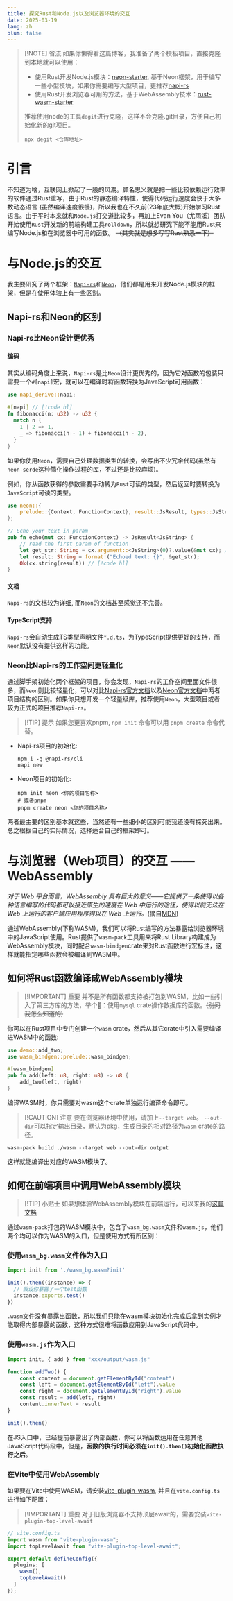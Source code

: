 ```yaml
---
title: 探究Rust和Node.js以及浏览器环境的交互
date: 2025-03-19
lang: zh
plum: false
---
```


> [!NOTE] 省流
> 如果你懒得看这篇博客，我准备了两个模板项目，直接克隆到本地就可以使用：
> - 使用Rust开发Node.js模块：[neon-starter](https://github.com/Vincent-the-gamer/neon-starter), 基于Neon框架，用于编写一些小型模块，如果你需要编写大型项目，更推荐[napi-rs](https://github.com/napi-rs/napi-rs)
> - 使用Rust开发浏览器可用的方法，基于WebAssembly技术：[rust-wasm-starter](https://github.com/Vincent-the-gamer/rust-wasm-starter)
>
> 推荐使用node的工具`degit`进行克隆，这样不会克隆.git目录，方便自己初始化新的git项目。
> ```shell
> npx degit <仓库地址>
> ```


# 引言

不知道为啥，互联网上掀起了一股<a href="https://github.com/ansuz/RIIR" target="_blank"><Ruby content="R" rt="Rewrite"/><Ruby content="I" rt="It"/><Ruby content="I" rt="In"/><Ruby content="R" rt="Rust"/></a>的风潮。顾名思义就是把一些比较依赖运行效率的软件通过Rust重写，由于Rust的静态编译特性，使得代码运行速度会快于大多数动态语言 ~~(虽然编译速度很慢)~~，所以我也在不久前(23年底大概)开始学习Rust语言。由于平时本来就和`Node.js`打交道比较多，再加上Evan You（尤雨溪）团队开始使用`Rust`开发新的前端构建工具`rolldown`，所以就想研究下能不能用Rust来编写Node.js和在浏览器中可用的函数。 ~~（其实就是想多写写Rust熟悉一下）~~

# 与Node.js的交互

我主要研究了两个框架：[`Napi-rs`](https://napi.rs/cn)和[`Neon`](https://neon-rs.dev/)，他们都是用来开发Node.js模块的框架，但是在使用体验上有一些区别。

## Napi-rs和Neon的区别

### Napi-rs比Neon设计更优秀

#### 编码

其实从编码角度上来说，`Napi-rs`是比`Neon`设计更优秀的，因为它对函数的包装只需要一个`#[napi]`宏，就可以在编译时将函数转换为JavaScript可用函数：

```rust
use napi_derive::napi;
 
#[napi] // [!code hl]
fn fibonacci(n: u32) -> u32 {
  match n {
    1 | 2 => 1,
    _ => fibonacci(n - 1) + fibonacci(n - 2),
  }
}
```

如果你使用`Neon`，需要自己处理数据类型的转换，会写出不少冗余代码(虽然有`neon-serde`这种简化操作过程的库，不过还是比较麻烦)。

例如，你从函数获得的参数需要手动转为`Rust`可读的类型，然后返回时要转换为`JavaScript`可读的类型。

```rust
use neon::{
    prelude::{Context, FunctionContext}, result::JsResult, types::JsString
};

// Echo your text in param
pub fn echo(mut cx: FunctionContext) -> JsResult<JsString> {
    // read the first param of function
    let get_str: String = cx.argument::<JsString>(0)?.value(&mut cx); // [!code hl]
    let result: String = format!("Echoed text: {}", &get_str); 
    Ok(cx.string(result)) // [!code hl]
}
```

#### 文档
`Napi-rs`的文档较为详细, 而`Neon`的文档甚至感觉还不完善。

#### TypeScript支持
`Napi-rs`会自动生成TS类型声明文件`*.d.ts`，为TypeScript提供更好的支持，而`Neon`默认没有提供这样的功能。


### Neon比Napi-rs的工作空间更轻量化

通过脚手架初始化两个框架的项目，你会发现，`Napi-rs`的工作空间里面文件很多，而`Neon`则比较轻量化，可以对比[Napi-rs官方文档](https://napi.rs/cn/docs/introduction/simple-package)以及[Neon官方文档](https://neon-rs.dev/docs/hello-world)中两者项目结构的区别。如果你只想开发一个轻量级库，推荐使用`Neon`，大型项目或者较为正式的项目推荐`Napi-rs`。

> [!TIP] 提示
> 如果您更喜欢pnpm, `npm init` 命令可以用 `pnpm create` 命令代替。

- Napi-rs项目的初始化: 
    ```shell
    npm i -g @napi-rs/cli
    napi new
    ```
- Neon项目的初始化:
    ```shell
    npm init neon <你的项目名称>
    # 或者pnpm
    pnpm create neon <你的项目名称>
    ```

两者最主要的区别基本就这些，当然还有一些细小的区别可能我还没有探究出来。总之根据自己的实际情况，选择适合自己的框架即可。

# 与浏览器（Web项目）的交互 —— WebAssembly

_对于 Web 平台而言，WebAssembly 具有巨大的意义——它提供了一条使得以各种语言编写的代码都可以接近原生的速度在 Web 中运行的途径，使得以前无法在 Web 上运行的客户端应用程序得以在 Web 上运行。_(摘自[MDN](https://developer.mozilla.org/zh-CN/docs/WebAssembly))

通过WebAssembly(下称WASM)，我们可以将Rust编写的方法暴露给浏览器环境中的JavaScript使用。Rust提供了`wasm-pack`工具用来将Rust Library构建成为WebAssembly模块，同时配合`wasm-bindgen`crate来对Rust函数进行宏标注，这样就能指定哪些函数会被编译到WASM中。

## 如何将Rust函数编译成WebAssembly模块

> [!IMPORTANT] 重要
> 并不是所有函数都支持被打包到WASM，比如一些引入了第三方库的方法，举个🌰：使用`mysql` crate操作数据库的函数。~~(别问我怎么知道的)~~

你可以在Rust项目中专门创建一个`wasm` crate，然后从其它crate中引入需要编译进WASM中的函数: 

```rust
use demo::add_two;
use wasm_bindgen::prelude::wasm_bindgen;

#[wasm_bindgen]
pub fn add(left: u8, right: u8) -> u8 {
    add_two(left, right)
}
```

编译WASM时，你只需要对wasm这个crate单独运行编译命令即可。

> [!CAUTION] 注意
> 要在浏览器环境中使用，请加上`--target web`。
> `--out-dir`可以指定输出目录，默认为pkg，生成目录的相对路径为`wasm` crate的路径。

```shell
wasm-pack build ./wasm --target web --out-dir output
```

这样就能编译出对应的WASM模块了。

## 如何在前端项目中调用WebAssembly模块

> [!TIP] 小贴士
> 如果想体验WebAssembly模块在前端运行，可以来我的[这篇文档](https://felab.vince-g.xyz/docs/coding/leetcode/findMedianSortedArrays.html)

通过`wasm-pack`打包的WASM模块中，包含了`wasm_bg.wasm`文件和`wasm.js`，他们两个均可以作为WASM的入口，但是使用方式有所区别：

### 使用`wasm_bg.wasm`文件作为入口

```ts
import init from './wasm_bg.wasm?init'

init().then((instance) => {
  // 假设你暴露了一个test函数
  instance.exports.test()
})
```

`.wasm`文件没有暴露出函数，所以我们只能在wasm模块初始化完成后拿到实例才能取得内部暴露的函数，这种方式很难将函数应用到JavaScript代码中。

### 使用`wasm.js`作为入口

```ts
import init, { add } from "xxx/output/wasm.js"

function addTwo() {
    const content = document.getElementById("content")
    const left = document.getElementById("left").value
    const right = document.getElementById("right").value
    const result = add(left, right)
    content.innerText = result
}

init().then()
```

在JS入口中，已经提前暴露出了内部函数，你可以将函数运用在任意其他JavaScript代码段中，但是，**函数的执行时间必须在`init().then()`初始化函数执行之后**。

### 在Vite中使用WebAssembly

如果要在Vite中使用WASM，请安装[vite-plugin-wasm](https://github.com/Menci/vite-plugin-wasm), 并且在`vite.config.ts`进行如下配置：

> [!IMPORTANT] 重要
> 对于旧版浏览器不支持顶层await的，需要安装`vite-plugin-top-level-await`

```ts
// vite.config.ts
import wasm from "vite-plugin-wasm";
import topLevelAwait from "vite-plugin-top-level-await";

export default defineConfig({
  plugins: [
    wasm(),
    topLevelAwait()
  ]
});
```